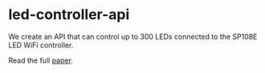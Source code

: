 # led-controller-api
We create an API that can control up to 300 LEDs connected to the SP108E LED WiFi controller.

Read the full [paper](https://github.com/user-attachments/files/17669328/LED_Christmas_Lights_API.pdf).
